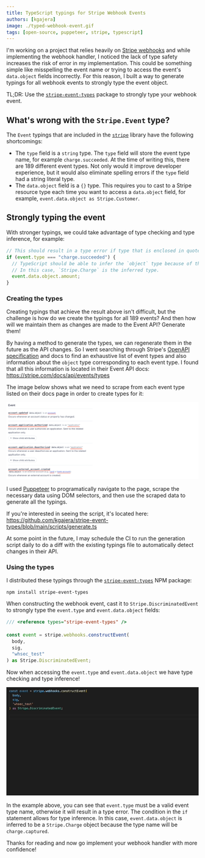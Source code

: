 ```yaml
---
title: TypeScript typings for Stripe Webhook Events
authors: [kgajera]
image: ./typed-webhook-event.gif
tags: [open-source, puppeteer, stripe, typescript]
---
```


I'm working on a project that relies heavily on [Stripe webhooks](https://stripe.com/docs/webhooks) and while implementing the webhook handler, I noticed the lack of type safety increases the risk of error in my implementation. This could be something simple like misspelling the event name or trying to access the event's `data.object` fields incorrectly. For this reason, I built a way to generate typings for all webhook events to strongly type the event object.

<!--truncate-->

TL;DR: Use the [`stripe-event-types`](https://www.npmjs.com/package/stripe-event-types) package to strongly type your webhook event.

## What's wrong with the `Stripe.Event` type?

The `Event` typings that are included in the [`stripe`](https://github.com/stripe/stripe-node) library have the following shortcomings:

- The `type` field is a `string` type. The `type` field will store the event type name, for example `charge.succeeded`. At the time of writing this, there are 189 different event types. Not only would it improve developer experience, but it would also eliminate spelling errors if the `type` field had a string literal type.
- The `data.object` field is a `{}` type. This requires you to cast to a Stripe resource type each time you want to access a `data.object` field, for example, `event.data.object as Stripe.Customer`.

## Strongly typing the event

With stronger typings, we could take advantage of type checking and type inference, for example:

```ts
// This should result in a type error if type that is enclosed in quotes is not valid
if (event.type === "charge.succeeded") {
  // TypeScript should be able to infer the `object` type because of the `if` condition.
  // In this case, `Stripe.Charge` is the inferred type.
  event.data.object.amount;
}
```

### Creating the types

Creating typings that achieve the result above isn't difficult, but the challenge is how do we create the typings for all 189 events? And then how will we maintain them as changes are made to the Event API? Generate them!

By having a method to generate the types, we can regenerate them in the future as the API changes. So I went searching through Stripe's [OpenAPI specification](https://github.com/stripe/openapi) and docs to find an exhaustive list of event types and also information about the `object` type corresponding to each event type. I found that all this information is located in their Event API docs: https://stripe.com/docs/api/events/types

The image below shows what we need to scrape from each event type listed on their docs page in order to create types for it:

![Stripe Docs Event API Scrape](./stripe-docs-scrape-data.png)

I used [Puppeteer](https://pptr.dev) to programatically navigate to the page, scrape the necessary data using DOM selectors, and then use the scraped data to generate all the typings.

If you're interested in seeing the script, it's located here: https://github.com/kgajera/stripe-event-types/blob/main/scripts/generate.ts

At some point in the future, I may schedule the CI to run the generation script daily to do a diff with the existing typings file to automatically detect changes in their API.

### Using the types

I distributed these typings through the [`stripe-event-types`](https://www.npmjs.com/package/stripe-event-types) NPM package:

```
npm install stripe-event-types
```

When constructing the webhook event, cast it to `Stripe.DiscriminatedEvent` to strongly type the `event.type` and `event.data.object` fields:

```ts
/// <reference types="stripe-event-types" />

const event = stripe.webhooks.constructEvent(
  body,
  sig,
  "whsec_test"
) as Stripe.DiscriminatedEvent;
```

Now when accessing the `event.type` and `event.data.object` we have type checking and type inference!

![Strongly Typed Event](./typed-webhook-event.gif)

In the example above, you can see that `event.type` must be a valid event type name, otherwise it will result in a type error. The condition in the `if` statement allows for type inference. In this case, `event.data.object` is inferred to be a `Stripe.Charge` object because the type name will be `charge.captured`.

Thanks for reading and now go implement your webhook handler with more confidence!
